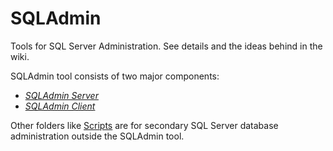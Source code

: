 # SQLAdmin
Tools for SQL Server Administration.
See details and the ideas behind in the wiki.

SQLAdmin tool consists of two major components:

* _[SQLAdmin Server](./Server/README.md)_ 
* _[SQLAdmin Client](./Client/README.md)_

Other folders like [Scripts](./Scripts/) are for secondary SQL Server database administration outside the SQLAdmin tool.
